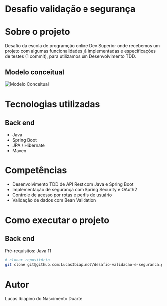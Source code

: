 # Desafio validação e segurança 

# Sobre o projeto

Desafio da escola de programção online Dev Superior onde recebemos um projeto com algumas funcionalidades já implementadas e especificações de testes (1 commit), para utilizamos um Desenvolvimento 
TDD. 

## Modelo conceitual
![Modelo Conceitual](https://github.com/LucasIbiapino7/assets/blob/main/imgs/desafio-validacao-e-seguranca.png)

# Tecnologias utilizadas
## Back end
- Java
- Spring Boot
- JPA / Hibernate
- Maven

# Competências
- Desenvolvimento TDD de API Rest com Java e Spring Boot
- Implementação de segurança com Spring Security e OAuth2
- Controle de acesso por rotas e perfis de usuário
- Validação de dados com Bean Validation

# Como executar o projeto

## Back end
Pré-requisitos: Java 11

```bash
# clonar repositório
git clone git@github.com:LucasIbiapino7/desafio-validacao-e-seguranca.git
```
# Autor

Lucas Ibiapino do Nascimento Duarte

